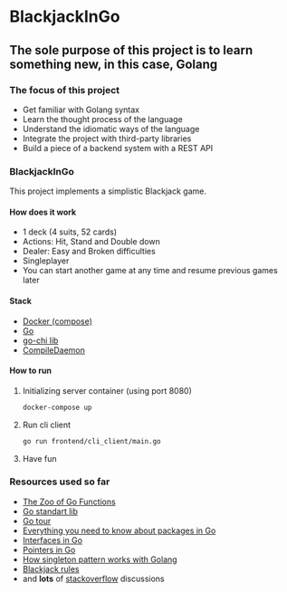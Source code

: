 # BlackjackInGo

## The sole purpose of this project is to learn something new, in this case, Golang

### The focus of this project

-   Get familiar with Golang syntax
-   Learn the thought process of the language
-   Understand the idiomatic ways of the language
-   Integrate the project with third-party libraries
-   Build a piece of a backend system with a REST API

### BlackjackInGo

This project implements a simplistic Blackjack game.

#### How does it work

- 1 deck (4 suits, 52 cards)
- Actions: Hit, Stand and Double down
- Dealer: Easy and Broken difficulties
- Singleplayer
- You can start another game at any time and resume previous games later

#### Stack

- [Docker (compose)](https://docs.docker.com/compose/compose-file/)
- [Go](https://golang.org)
- [go-chi lib](https://github.com/go-chi/chi)
- [CompileDaemon](https://github.com/githubnemo/CompileDaemon)

#### How to run

1.  Initializing server container (using port 8080)
    ```bash
    docker-compose up
    ```
2.  Run cli client
    ```bash
    go run frontend/cli_client/main.go
    ```
3.  Have fun 

### Resources used so far

- [The Zoo of Go Functions](https://blog.learngoprogramming.com/go-functions-overview-anonymous-closures-higher-order-deferred-concurrent-6799008dde7b)
- [Go standart lib](https://golang.org/doc/)
- [Go tour](https://tour.golang.org/methods/)
- [Everything you need to know about packages in Go](https://medium.com/rungo/everything-you-need-to-know-about-packages-in-go-b8bac62b74cc)
- [Interfaces in Go](https://medium.com/golangspec/interfaces-in-go-part-i-4ae53a97479c)
- [Pointers in Go](https://www.callicoder.com/golang-pointers/)
- [How singleton pattern works with Golang](https://medium.com/golang-issue/how-singleton-pattern-works-with-golang-2fdd61cd5a7f)
- [Blackjack rules](https://www.pagat.com/banking/blackjack.html)
- and **lots** of [stackoverflow](https://stackoverflow.com/questions/tagged/go) discussions
